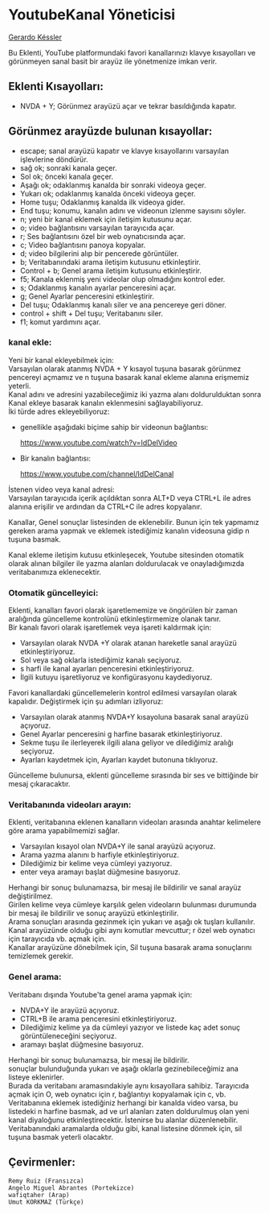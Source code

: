 # YoutubeKanal Yöneticisi
[Gerardo Késsler](http://gera.ar)  

Bu Eklenti, YouTube platformundaki favori kanallarınızı klavye kısayolları ve görünmeyen sanal basit bir arayüz ile yönetmenize imkan verir.  

## Eklenti Kısayolları:

* NVDA + Y; Görünmez arayüzü açar ve tekrar basıldığında kapatır.  

## Görünmez arayüzde bulunan kısayollar:

* escape; sanal arayüzü kapatır ve klavye kısayollarını varsayılan işlevlerine döndürür.
* sağ ok; sonraki kanala geçer.
* Sol ok; önceki kanala geçer.
* Aşağı ok; odaklanmış kanalda bir sonraki videoya geçer.
* Yukarı ok; odaklanmış kanalda önceki videoya geçer.
* Home tuşu; Odaklanmış kanalda ilk videoya gider.
* End tuşu; konumu, kanalın adını ve videonun izlenme sayısını söyler.
* n; yeni bir kanal eklemek için iletişim kutusunu açar.
* o; video bağlantısını varsayılan tarayıcıda açar.
* r; Ses bağlantısını özel bir web oynatıcısında açar.
* c; Video bağlantısını panoya kopyalar.
* d; video bilgilerini alıp bir pencerede görüntüler.
* b; Veritabanındaki arama iletişim kutusunu etkinleştirir.
* Control + b; Genel arama iletişim kutusunu etkinleştirir.
* f5; Kanala eklenmiş yeni videolar olup olmadığını kontrol eder.
* s; Odaklanmış kanalın ayarlar penceresini açar.
* g; Genel Ayarlar penceresini etkinleştirir.
* Del tuşu; Odaklanmış kanalı siler ve ana pencereye geri döner.
* control + shift + Del tuşu; Veritabanını siler.
* f1; komut yardımını açar.

### kanal ekle:

Yeni bir kanal ekleyebilmek için:  
Varsayılan olarak atanmış NVDA + Y kısayol tuşuna basarak görünmez pencereyi açmamız ve n tuşuna basarak kanal ekleme alanına erişmemiz yeterli.  
Kanal adını ve adresini yazabileceğimiz iki yazma alanı doldurulduktan sonra Kanal ekleye basarak kanalın eklenmesini sağlayabiliyoruz.  
İki türde adres ekleyebiliyoruz:  

* genellikle aşağıdaki biçime sahip bir videonun bağlantısı:

    https://www.youtube.com/watch?v=IdDelVideo

* Bir kanalın bağlantısı:

    https://www.youtube.com/channel/IdDelCanal

İstenen video veya kanal adresi:  
Varsayılan tarayıcıda içerik açıldıktan sonra ALT+D veya CTRL+L ile adres alanına erişilir ve ardından da CTRL+C ile adres kopyalanır.  

Kanallar, Genel sonuçlar listesinden de eklenebilir. Bunun için tek yapmamız gereken arama yapmak ve eklemek istediğimiz kanalın videosuna gidip n tuşuna basmak.  

Kanal ekleme iletişim kutusu etkinleşecek, Youtube sitesinden otomatik olarak alınan bilgiler ile yazma alanları doldurulacak ve onayladığımızda veritabanımıza eklenecektir.  

### Otomatik güncelleyici:

Eklenti, kanalları favori olarak işaretlememize ve öngörülen bir zaman aralığında güncelleme kontrolünü etkinleştirmemize olanak tanır.  
Bir kanalı favori olarak işaretlemek veya işareti kaldırmak için:  

* Varsayılan olarak NVDA +Y olarak atanan hareketle sanal arayüzü etkinleştiriyoruz.
* Sol veya sağ oklarla istediğimiz kanalı seçiyoruz.
* s harfi ile kanal ayarları penceresini etkinleştiriyoruz.
* İlgili kutuyu işaretliyoruz ve konfigürasyonu kaydediyoruz.

Favori kanallardaki güncellemelerin kontrol edilmesi varsayılan olarak kapalıdır. Değiştirmek için şu adımları izliyoruz:  

* Varsayılan olarak atanmış NVDA+Y kısayoluna basarak sanal arayüzü açıyoruz.
* Genel Ayarlar penceresini g harfine basarak etkinleştiriyoruz.
* Sekme tuşu ile ilerleyerek ilgili alana geliyor ve dilediğimiz aralığı seçiyoruz.
* Ayarları kaydetmek için, Ayarları kaydet butonuna tıklıyoruz.

Güncelleme bulunursa, eklenti güncelleme sırasında bir ses ve bittiğinde bir mesaj çıkaracaktır.  

### Veritabanında videoları arayın:

Eklenti, veritabanına eklenen kanalların videoları arasında anahtar kelimelere göre arama yapabilmemizi sağlar.  

* Varsayılan kısayol olan NVDA+Y ile sanal arayüzü açıyoruz.
* Arama yazma alanını b harfiyle etkinleştiriyoruz.
* Dilediğimiz bir kelime veya cümleyi yazıyoruz.
* enter veya aramayı başlat düğmesine basıyoruz.

Herhangi bir sonuç bulunamazsa, bir mesaj ile bildirilir ve sanal arayüz değiştirilmez.  
Girilen kelime veya cümleye  karşılık gelen videoların bulunması durumunda bir mesaj ile bildirilir ve sonuç arayüzü etkinleştirilir.  
Arama sonuçları arasında gezinmek için yukarı ve aşağı ok tuşları kullanılır.  
Kanal arayüzünde olduğu gibi aynı komutlar mevcuttur; r özel web oynatıcı için tarayıcıda vb. açmak için.  
Kanallar arayüzüne dönebilmek için, Sil tuşuna basarak arama sonuçlarını temizlemek gerekir.  

### Genel arama:

Veritabanı dışında Youtube'ta genel arama yapmak için:

* NVDA+Y ile arayüzü açıyoruz.
* CTRL+B ile arama penceresini etkinleştiriyoruz.
* Dilediğimiz kelime ya da cümleyi yazıyor ve listede kaç adet sonuç görüntüleneceğini seçiyoruz.
* aramayı başlat düğmesine basıyoruz.

Herhangi bir sonuç bulunamazsa, bir mesaj ile bildirilir.  
sonuçlar bulunduğunda yukarı ve aşağı oklarla gezinebileceğimiz ana listeye eklenirler.  
Burada da veritabanı aramasındakiyle aynı kısayollara sahibiz. Tarayıcıda açmak için O, web oynatıcı için r, bağlantıyı kopyalamak için c, vb.  
Veritabanına eklemek istediğiniz herhangi bir kanalda video varsa, bu listedeki n harfine basmak, ad ve url alanları zaten doldurulmuş olan yeni kanal diyaloğunu etkinleştirecektir. İstenirse bu alanlar düzenlenebilir.  
Veritabanındaki aramalarda olduğu gibi, kanal listesine dönmek için, sil tuşuna basmak yeterli olacaktır.  

## Çevirmenler:

	Remy Ruiz (Fransızca)
	Angelo Miguel Abrantes (Portekizce)
	wafiqtaher (Arap)
	Umut KORKMAZ (Türkçe)
